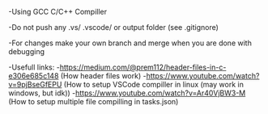 -Using GCC C/C++ Compiller

-Do not push any .vs/ .vscode/ or output folder (see .gitignore)

-For changes make your own branch and merge when you are done with debugging

-Usefull links:
 -https://medium.com/@prem112/header-files-in-c-e306e685c148 (How header files work)
 -https://www.youtube.com/watch?v=9pjBseGfEPU (How to setup VSCode compiller in linux (may work in windows, but idk))
 -https://www.youtube.com/watch?v=Ar40VjBW3-M (How to setup multiple file compilling in tasks.json)